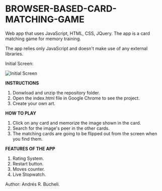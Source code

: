 # BROWSER-BASED-CARD-MATCHING-GAME

Web app that uses JavaScript, HTML, CSS, JQuery.  The app is a card matching game for memory training.  

The app relies only JavaScript and doesn't make use of any external libraries.

Initial Screen:

![Initial Screen]()




<strong>INSTRUCTIONS</strong>

1. Donwload and unzip the repository folder.
2. Open the index.html file in Google Chrome to see the project.
3. Create your own art.

<strong>HOW TO PLAY</strong>

1. Click on any card and memorize the image shown in the card.
2. Search for the image's peer in the other cards.
3. The matching cards are going to be flipped out from the screen when you find them.

<strong>FEATURES OF THE APP</strong>

1. Rating System.
2. Restart button.
3. Moves counter.
4. Live Stopwatch.

Author: Andrés R. Bucheli.
